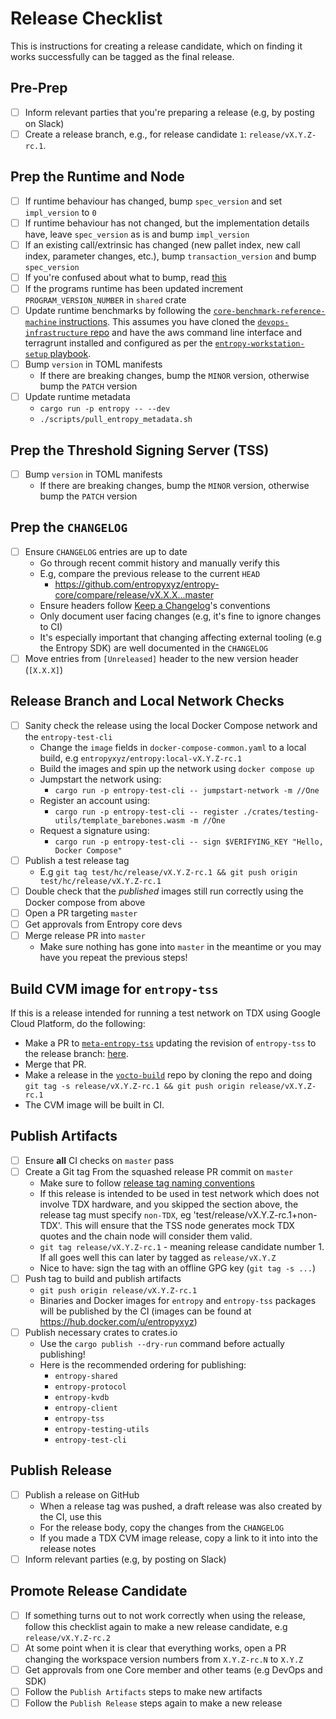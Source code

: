 # Release Checklist

This is instructions for creating a release candidate, which on finding it works successfully can be
tagged as the final release.

## Pre-Prep
- [ ] Inform relevant parties that you're preparing a release (e.g, by posting on Slack)
- [ ] Create a release branch, e.g., for release candidate `1`: `release/vX.Y.Z-rc.1`.

## Prep the Runtime and Node
- [ ] If runtime behaviour has changed, bump `spec_version` and set `impl_version` to `0`
- [ ] If runtime behaviour has not changed, but the implementation details have, leave `spec_version`
  as is and bump `impl_version`
- [ ] If an existing call/extrinsic has changed (new pallet index, new call index, parameter changes,
  etc.), bump `transaction_version` and bump `spec_version`
- [ ] If you're confused about what to bump, read [this](https://paritytech.github.io/polkadot-sdk/master/sp_version/struct.RuntimeVersion.html)
- [ ] If the programs runtime has been updated increment `PROGRAM_VERSION_NUMBER` in `shared` crate
- [ ] Update runtime benchmarks by following the [`core-benchmark-reference-machine` instructions](https://github.com/entropyxyz/devops-infrastructure/tree/dev/projects/core-benchmark-reference-machine). This assumes you have cloned the [`devops-infrastructure` repo](https://github.com/entropyxyz/devops-infrastructure/) and have the aws command line interface and terragrunt installed and configured as per the [`entropy-workstation-setup` playbook](https://github.com/entropyxyz/entropy-workstation-setup).
- [ ] Bump `version` in TOML manifests
    - If there are breaking changes, bump the `MINOR` version, otherwise bump the `PATCH` version
- [ ] Update runtime metadata
    - `cargo run -p entropy -- --dev`
    - `./scripts/pull_entropy_metadata.sh`

## Prep the Threshold Signing Server (TSS)
- [ ] Bump `version` in TOML manifests
    - If there are breaking changes, bump the `MINOR` version, otherwise bump the `PATCH` version

## Prep the `CHANGELOG`
- [ ] Ensure `CHANGELOG` entries are up to date
    - Go through recent commit history and manually verify this
    - E.g, compare the previous release to the current `HEAD`
        - https://github.com/entropyxyz/entropy-core/compare/release/vX.X.X...master
    - Ensure headers follow [Keep a Changelog](https://keepachangelog.com/en/1.1.0/)'s conventions
    - Only document user facing changes (e.g, it's fine to ignore changes to CI)
    - It's especially important that changing affecting external tooling (e.g the Entropy SDK) are
      well documented in the `CHANGELOG`
- [ ] Move entries from `[Unreleased]` header to the new version header (`[X.X.X]`)

## Release Branch and Local Network Checks
- [ ] Sanity check the release using the local Docker Compose network and the `entropy-test-cli`
    - Change the `image` fields in `docker-compose-common.yaml` to a local build, e.g
      `entropyxyz/entropy:local-vX.Y.Z-rc.1`
    - Build the images and spin up the network using `docker compose up`
    - Jumpstart the network using:
        - `cargo run -p entropy-test-cli -- jumpstart-network -m //One`
    - Register an account using:
        - `cargo run -p entropy-test-cli -- register ./crates/testing-utils/template_barebones.wasm -m //One`
    - Request a signature using:
        - `cargo run -p entropy-test-cli -- sign $VERIFYING_KEY "Hello, Docker Compose"`
- [ ] Publish a test release tag
    - E.g `git tag test/hc/release/vX.Y.Z-rc.1 && git push origin test/hc/release/vX.Y.Z-rc.1`
- [ ] Double check that the _published_ images still run correctly using the Docker compose from
      above
- [ ] Open a PR targeting `master`
- [ ] Get approvals from Entropy core devs
- [ ] Merge release PR into `master`
    - Make sure nothing has gone into `master` in the meantime or you may have you repeat the
      previous steps!

## Build CVM image for `entropy-tss`

If this is a release intended for running a test network on TDX using Google Cloud Platform, do the
following:

- Make a PR to [`meta-entropy-tss`](https://github.com/entropyxyz/meta-entropy-tss) updating the
  revision of `entropy-tss` to the release branch: [here](https://github.com/entropyxyz/meta-entropy-tss/blob/b621096b36ab13703f72954dab37fd47c2f642e9/recipes-core/entropy-tss/entropy-tss.bb#L42-L43).
- Merge that PR.
- Make a release in the [`yocto-build`](https://github.com/entropyxyz/yocto-build) repo by cloning
  the repo and doing `git tag -s release/vX.Y.Z-rc.1 && git push origin release/vX.Y.Z-rc.1`
- The CVM image will be built in CI.

## Publish Artifacts
- [ ] Ensure **all** CI checks on `master` pass
- [ ] Create a Git tag From the squashed release PR commit on `master`
    - Make sure to follow [release tag naming conventions](https://github.com/entropyxyz/meta/wiki/Release-management)
    - If this release is intended to be used in test network which does not involve TDX hardware,
      and you skipped the section above, the release tag must specify `non-TDX`, eg 'test/release/vX.Y.Z-rc.1+non-TDX'.
      This will ensure that the TSS node generates mock TDX quotes and the chain node will consider
      them valid.
    - `git tag release/vX.Y.Z-rc.1` - meaning release candidate number 1. If all goes well this can
      later by tagged as `release/vX.Y.Z`
    - Nice to have: sign the tag with an offline GPG key (`git tag -s ...`)
- [ ] Push tag to build and publish artifacts
    - `git push origin release/vX.Y.Z-rc.1`
    - Binaries and Docker images for `entropy` and `entropy-tss` packages will be published by the
      CI (images can be found at https://hub.docker.com/u/entropyxyz)
- [ ] Publish necessary crates to crates.io
    - Use the `cargo publish --dry-run` command before actually publishing!
    - Here is the recommended ordering for publishing:
        - `entropy-shared`
        - `entropy-protocol`
        - `entropy-kvdb`
        - `entropy-client`
        - `entropy-tss`
        - `entropy-testing-utils`
        - `entropy-test-cli`

## Publish Release
- [ ] Publish a release on GitHub
    - When a release tag was pushed, a draft release was also created by the CI, use this
    - For the release body, copy the changes from the `CHANGELOG`
    - If you made a TDX CVM image release, copy a link to it into into the release notes
- [ ] Inform relevant parties (e.g, by posting on Slack)

## Promote Release Candidate
- [ ] If something turns out to not work correctly when using the release, follow this checklist
      again to make a new release candidate, e.g `release/vX.Y.Z-rc.2`
- [ ] At some point when it is clear that everything works, open a PR changing the workspace version
      numbers from `X.Y.Z-rc.N` to `X.Y.Z`
- [ ] Get approvals from one Core member and other teams (e.g DevOps and SDK)
- [ ] Follow the `Publish Artifacts` steps to make new artifacts
- [ ] Follow the `Publish Release` steps again to make a new release
